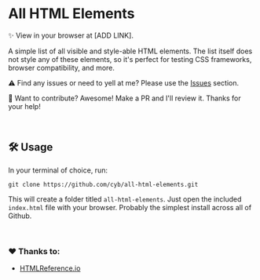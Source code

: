 # All HTML Elements

✨ View in your browser at [ADD LINK].

A simple list of all visible and style-able HTML elements. The list itself does not style any of these elements, so it's perfect for testing CSS frameworks, browser compatibility, and more.

⚠️ Find any issues or need to yell at me? Please use the [Issues](https://github.com/cyb/all-html-elements/issues) section.

🤝 Want to contribute? Awesome! Make a PR and I'll review it. Thanks for your help!

<br>

## 🛠 Usage

In your terminal of choice, run:
```shell
git clone https://github.com/cyb/all-html-elements.git
```
This will create a folder titled `all-html-elements`. Just open the included `index.html` file with your browser. Probably the simplest install across all of Github.

<br>

### ❤️ Thanks to:
- [HTMLReference.io](https://htmlreference.io/)
